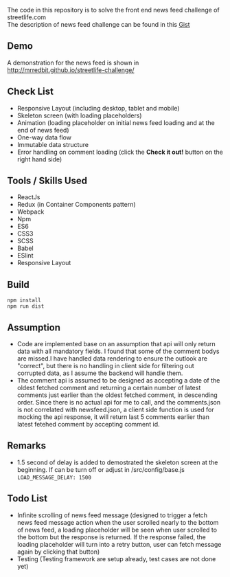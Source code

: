 The code in this repository is to solve the front end news feed challenge of streetlife.com  
The description of news feed challenge can be found in this [Gist](https://gist.github.com/jorgebastida/650bf8775ccd65bb2c3c)  

## Demo
A demonstration for the news feed is shown in http://mrredbit.github.io/streetlife-challenge/

## Check List ##
* Responsive Layout (including desktop, tablet and mobile)
* Skeleton screen (with loading placeholders)
* Animation (loading placeholder on initial news feed loading and at the end of news feed)
* One-way data flow
* Immutable data structure
* Error handling on comment loading (click the **Check it out!** button on the right hand side)

## Tools / Skills Used ##
* ReactJs 
* Redux (in Container Components pattern)
* Webpack
* Npm
* ES6
* CSS3
* SCSS
* Babel
* ESlint
* Responsive Layout

## Build ##
```
npm install
npm run dist
```

## Assumption ##
* Code are implemented base on an assumption that api will only return data with all mandatory fields. I found that some of the comment bodys are missed.I have handled data rendering to ensure the outlook are "correct", but there is no handling in client side for filtering out corrupted data, as I assume the backend will handle them.
* The comment api is assumed to be designed as accepting a date of the oldest fetched comment and returning a certain number of latest comments just earlier than the oldest fetched comment, in descending order. Since there is no actual api for me to call, and the comments.json is not correlated with newsfeed.json, a client side function is used for mocking the api response, it will return last 5 comments earlier than latest fetehed comment by accepting comment id.

## Remarks ##
* 1.5 second of delay is added to demostrated the skeleton screen at the beginning. If can be turn off or adjust in /src/config/base.js  
`LOAD_MESSAGE_DELAY: 1500`

## Todo List ##
* Infinite scrolling of news feed message (designed to trigger a fetch news feed message action when the user scrolled nearly to the bottom of news feed, a loading placeholder will be seen when user scrolled to the bottom but the response is returned. If the response failed, the loading placeholder will turn into a retry button, user can fetch message again by clicking that button)
* Testing (Testing framework are setup already, test cases are not done yet)
